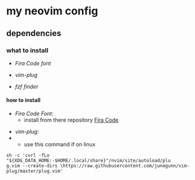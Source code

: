 # my neovim config

## dependencies

### what to install

* _Fira Code font_

* _vim-plug_

* _fzf finder_

#### how to install

* _Fira Code Font_:
  * install from there repository [Fira Code][1]

[1]: <https://github.com/tonsky/FiraCode>

* _vim-plug_:
*
  * use this command if on linux
  
 ```shell
 sh -c 'curl -fLo "${XDG_DATA_HOME:-$HOME/.local/share}"/nvim/site/autoload/plu
 g.vim --create-dirs \https://raw.githubusercontent.com/junegunn/vim-plug/master/plug.vim'
 ```
